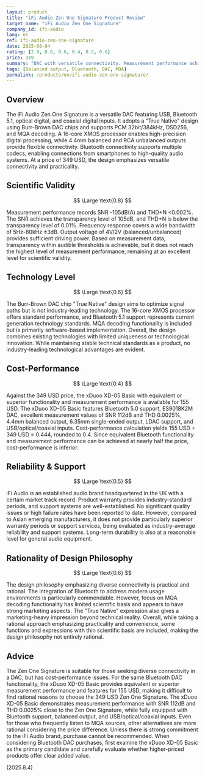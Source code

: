 ```yaml
---
layout: product
title: "iFi Audio Zen One Signature Product Review"
target_name: "iFi Audio Zen One Signature"
company_id: ifi-audio
lang: en
ref: ifi-audio-zen-one-signature
date: 2025-08-04
rating: [2.9, 0.8, 0.6, 0.4, 0.5, 0.6]
price: 349
summary: "DAC with versatile connectivity. Measurement performance achieves transparency levels but cost-performance is inferior."
tags: [Balanced output, Bluetooth, DAC, MQA]
permalink: /products/en/ifi-audio-zen-one-signature/
---
```

## Overview

The iFi Audio Zen One Signature is a versatile DAC featuring USB, Bluetooth 5.1, optical digital, and coaxial digital inputs. It adopts a "True Native" design using Burr-Brown DAC chips and supports PCM 32bit/384kHz, DSD256, and MQA decoding. A 16-core XMOS processor enables high-precision digital processing, while 4.4mm balanced and RCA unbalanced outputs provide flexible connectivity. Bluetooth connectivity supports multiple codecs, enabling connections from smartphones to high-quality audio systems. At a price of 349 USD, the design emphasizes versatile connectivity and practicality.

## Scientific Validity

$$ \Large \text{0.8} $$

Measurement performance records SNR -105dB(A) and THD+N <0.002%. The SNR achieves the transparency level of 105dB, and THD+N is below the transparency level of 0.01%. Frequency response covers a wide bandwidth of 5Hz-80kHz ±3dB. Output voltage of 4V/2V (balanced/unbalanced) provides sufficient driving power. Based on measurement data, transparency within audible thresholds is achievable, but it does not reach the highest level of measurement performance, remaining at an excellent level for scientific validity.

## Technology Level

$$ \Large \text{0.6} $$

The Burr-Brown DAC chip "True Native" design aims to optimize signal paths but is not industry-leading technology. The 16-core XMOS processor offers standard performance, and Bluetooth 5.1 support represents current generation technology standards. MQA decoding functionality is included but is primarily software-based implementation. Overall, the design combines existing technologies with limited uniqueness or technological innovation. While maintaining stable technical standards as a product, no industry-leading technological advantages are evident.

## Cost-Performance

$$ \Large \text{0.4} $$

Against the 349 USD price, the xDuoo XD-05 Basic with equivalent or superior functionality and measurement performance is available for 155 USD. The xDuoo XD-05 Basic features Bluetooth 5.0 support, ES9018K2M DAC, excellent measurement values of SNR 112dB and THD 0.0025%, 4.4mm balanced output, 6.35mm single-ended output, LDAC support, and USB/optical/coaxial inputs. Cost-performance calculation yields 155 USD ÷ 349 USD = 0.444, rounded to 0.4. Since equivalent Bluetooth functionality and measurement performance can be achieved at nearly half the price, cost-performance is inferior.

## Reliability & Support

$$ \Large \text{0.5} $$

iFi Audio is an established audio brand headquartered in the UK with a certain market track record. Product warranty provides industry-standard periods, and support systems are well-established. No significant quality issues or high failure rates have been reported to date. However, compared to Asian emerging manufacturers, it does not provide particularly superior warranty periods or support services, being evaluated as industry-average reliability and support systems. Long-term durability is also at a reasonable level for general audio equipment.

## Rationality of Design Philosophy

$$ \Large \text{0.6} $$

The design philosophy emphasizing diverse connectivity is practical and rational. The integration of Bluetooth to address modern usage environments is particularly commendable. However, focus on MQA decoding functionality has limited scientific basis and appears to have strong marketing aspects. The "True Native" expression also gives a marketing-heavy impression beyond technical reality. Overall, while taking a rational approach emphasizing practicality and convenience, some functions and expressions with thin scientific basis are included, making the design philosophy not entirely rational.

## Advice

The Zen One Signature is suitable for those seeking diverse connectivity in a DAC, but has cost-performance issues. For the same Bluetooth DAC functionality, the xDuoo XD-05 Basic provides equivalent or superior measurement performance and features for 155 USD, making it difficult to find rational reasons to choose the 349 USD Zen One Signature. The xDuoo XD-05 Basic demonstrates measurement performance with SNR 112dB and THD 0.0025% close to the Zen One Signature, while fully equipped with Bluetooth support, balanced output, and USB/optical/coaxial inputs. Even for those who frequently listen to MQA sources, other alternatives are more rational considering the price difference. Unless there is strong commitment to the iFi Audio brand, purchase cannot be recommended. When considering Bluetooth DAC purchases, first examine the xDuoo XD-05 Basic as the primary candidate and carefully evaluate whether higher-priced products offer clear added value.

(2025.8.4)
